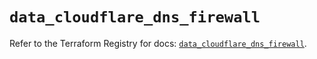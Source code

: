 # `data_cloudflare_dns_firewall`

Refer to the Terraform Registry for docs: [`data_cloudflare_dns_firewall`](https://registry.terraform.io/providers/cloudflare/cloudflare/5.7.1/docs/data-sources/dns_firewall).

